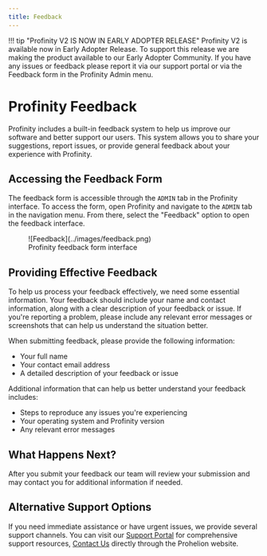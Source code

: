 ```yaml
---
title: Feedback
---
```


!!! tip "Profinity V2 IS NOW IN EARLY ADOPTER RELEASE"
    Profinity V2 is available now in Early Adopter Release.  To support this release we are making the product available to our Early Adopter Community.  If you have any issues or feedback please report it via our support portal or via the Feedback form in the Profinity Admin menu.

# Profinity Feedback

Profinity includes a built-in feedback system to help us improve our software and better support our users. This system allows you to share your suggestions, report issues, or provide general feedback about your experience with Profinity.

## Accessing the Feedback Form

The feedback form is accessible through the `ADMIN` tab in the Profinity interface. To access the form, open Profinity and navigate to the `ADMIN` tab in the navigation menu. From there, select the "Feedback" option to open the feedback interface.

<figure markdown>
![Feedback](../images/feedback.png)
<figcaption>Profinity feedback form interface</figcaption>
</figure>

## Providing Effective Feedback

To help us process your feedback effectively, we need some essential information. Your feedback should include your name and contact information, along with a clear description of your feedback or issue. If you're reporting a problem, please include any relevant error messages or screenshots that can help us understand the situation better.

When submitting feedback, please provide the following information:

- Your full name
- Your contact email address
- A detailed description of your feedback or issue

Additional information that can help us better understand your feedback includes:
- Steps to reproduce any issues you're experiencing
- Your operating system and Profinity version
- Any relevant error messages

## What Happens Next?

After you submit your feedback our team will review your submission and may contact you for additional information if needed. 

## Alternative Support Options

If you need immediate assistance or have urgent issues, we provide several support channels. You can visit our [Support Portal](https://prohelion.atlassian.net/servicedesk/customer/portals) for comprehensive support resources, [Contact Us](https://www.prohelion.com/contact-us/) directly through the Prohelion website.